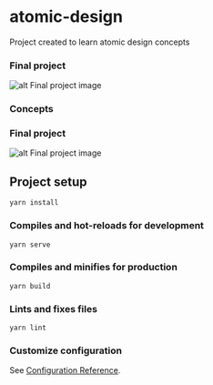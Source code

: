 # atomic-design

Project created to learn atomic design concepts

### Final project

![alt Final project image](https://github.com/tedu14/atomic-design/blob/master/marcos_dev.png?raw=true)

### Concepts

### Final project

![alt Final project image](https://github.com/tedu14/atomic-design/blob/master/atomic_desing.png?raw=true)

## Project setup

```
yarn install
```

### Compiles and hot-reloads for development

```
yarn serve
```

### Compiles and minifies for production

```
yarn build
```

### Lints and fixes files

```
yarn lint
```

### Customize configuration

See [Configuration Reference](https://cli.vuejs.org/config/).
